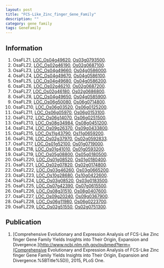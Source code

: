 ```yaml
---
layout: post
title: "FCS-Like_Zinc_finger_Gene_Family"
description: ""
category: gene family
tags: GeneFamily
---
```


## Information
1. OsaFLZ1, [LOC_Os04g49620](http://rice.plantbiology.msu.edu/cgi-bin/ORF_infopage.cgi?orf=LOC_Os04g49620), [Os03g0793500](http://rapdb.dna.affrc.go.jp/viewer/gbrowse_details/irgsp1?name=Os03g0793500).
2. OsaFLZ2, [LOC_Os02g46190](http://rice.plantbiology.msu.edu/cgi-bin/ORF_infopage.cgi?orf=LOC_Os02g46190), [Os02g0687100](http://rapdb.dna.affrc.go.jp/viewer/gbrowse_details/irgsp1?name=Os02g0687100).
3. OsaFLZ3, [LOC_Os04g49660](http://rice.plantbiology.msu.edu/cgi-bin/ORF_infopage.cgi?orf=LOC_Os04g49660), [Os04g0586000](http://rapdb.dna.affrc.go.jp/viewer/gbrowse_details/irgsp1?name=Os04g0586000).
4. OsaFLZ4, [LOC_Os04g49670](http://rice.plantbiology.msu.edu/cgi-bin/ORF_infopage.cgi?orf=LOC_Os04g49670), [Os04g0586100](http://rapdb.dna.affrc.go.jp/viewer/gbrowse_details/irgsp1?name=Os04g0586100).
5. OsaFLZ5, [LOC_Os04g49680](http://rice.plantbiology.msu.edu/cgi-bin/ORF_infopage.cgi?orf=LOC_Os04g49680), [Os04g0586200](http://rapdb.dna.affrc.go.jp/viewer/gbrowse_details/irgsp1?name=Os04g0586200).
6. OsaFLZ6, [LOC_Os02g46210](http://rice.plantbiology.msu.edu/cgi-bin/ORF_infopage.cgi?orf=LOC_Os02g46210), [Os02g0687200](http://rapdb.dna.affrc.go.jp/viewer/gbrowse_details/irgsp1?name=Os02g0687200).
7. OsaFLZ7, [LOC_Os02g46180](http://rice.plantbiology.msu.edu/cgi-bin/ORF_infopage.cgi?orf=LOC_Os02g46180), [Os02g0686800](http://rapdb.dna.affrc.go.jp/viewer/gbrowse_details/irgsp1?name=Os02g0686800).
8. OsaFLZ8, [LOC_Os04g49650](http://rice.plantbiology.msu.edu/cgi-bin/ORF_infopage.cgi?orf=LOC_Os04g49650), [Os04g0585900](http://rapdb.dna.affrc.go.jp/viewer/gbrowse_details/irgsp1?name=Os04g0585900).
9. OsaFLZ9, [LOC_Os06g50080](http://rice.plantbiology.msu.edu/cgi-bin/ORF_infopage.cgi?orf=LOC_Os06g50080), [Os06g0714800](http://rapdb.dna.affrc.go.jp/viewer/gbrowse_details/irgsp1?name=Os06g0714800).
10. OsaFLZ10, [LOC_Os06g03520](http://rice.plantbiology.msu.edu/cgi-bin/ORF_infopage.cgi?orf=LOC_Os06g03520), [Os06g0125200](http://rapdb.dna.affrc.go.jp/viewer/gbrowse_details/irgsp1?name=Os06g0125200).
11. OsaFLZ11, [LOC_Os06g05970](http://rice.plantbiology.msu.edu/cgi-bin/ORF_infopage.cgi?orf=LOC_Os06g05970), [Os06g0153100](http://rapdb.dna.affrc.go.jp/viewer/gbrowse_details/irgsp1?name=Os06g0153100).
12. OsaFLZ12, [LOC_Os06g14070](http://rice.plantbiology.msu.edu/cgi-bin/ORF_infopage.cgi?orf=LOC_Os06g14070), [Os06g0251500](http://rapdb.dna.affrc.go.jp/viewer/gbrowse_details/irgsp1?name=Os06g0251500).
13. OsaFLZ13, [LOC_Os08g34984](http://rice.plantbiology.msu.edu/cgi-bin/ORF_infopage.cgi?orf=LOC_Os08g34984), [Os08g0451200](http://rapdb.dna.affrc.go.jp/viewer/gbrowse_details/irgsp1?name=Os08g0451200).
14. OsaFLZ14, [LOC_Os09g26370](http://rice.plantbiology.msu.edu/cgi-bin/ORF_infopage.cgi?orf=LOC_Os09g26370), [Os09g0433800](http://rapdb.dna.affrc.go.jp/viewer/gbrowse_details/irgsp1?name=Os09g0433800).
15. OsaFLZ15, [LOC_Os11g43790](http://rice.plantbiology.msu.edu/cgi-bin/ORF_infopage.cgi?orf=LOC_Os11g43790), [Os11g0659200](http://rapdb.dna.affrc.go.jp/viewer/gbrowse_details/irgsp1?name=Os11g0659200).
16. OsaFLZ16, [LOC_Os02g37970](http://rice.plantbiology.msu.edu/cgi-bin/ORF_infopage.cgi?orf=LOC_Os02g37970), [Os02g0592833](http://rapdb.dna.affrc.go.jp/viewer/gbrowse_details/irgsp1?name=Os02g0592833).
17. OsaFLZ17, [LOC_Os01g52100](http://rice.plantbiology.msu.edu/cgi-bin/ORF_infopage.cgi?orf=LOC_Os01g52100), [Os01g0719000](http://rapdb.dna.affrc.go.jp/viewer/gbrowse_details/irgsp1?name=Os01g0719000).
18. OsaFLZ18, [LOC_Os01g41010](http://rice.plantbiology.msu.edu/cgi-bin/ORF_infopage.cgi?orf=LOC_Os01g41010), [Os01g0593200](http://rapdb.dna.affrc.go.jp/viewer/gbrowse_details/irgsp1?name=Os01g0593200).
19. OsaFLZ19, [LOC_Os05g08800](http://rice.plantbiology.msu.edu/cgi-bin/ORF_infopage.cgi?orf=LOC_Os05g08800), [Os05g0180500](http://rapdb.dna.affrc.go.jp/viewer/gbrowse_details/irgsp1?name=Os05g0180500).
20. OsaFLZ20, [LOC_Os01g08520](http://rice.plantbiology.msu.edu/cgi-bin/ORF_infopage.cgi?orf=LOC_Os01g08520), [Os01g0180400](http://rapdb.dna.affrc.go.jp/viewer/gbrowse_details/irgsp1?name=Os01g0180400).
21. OsaFLZ21, [LOC_Os02g07820](http://rice.plantbiology.msu.edu/cgi-bin/ORF_infopage.cgi?orf=LOC_Os02g07820), [Os02g0174800](http://rapdb.dna.affrc.go.jp/viewer/gbrowse_details/irgsp1?name=Os02g0174800).
22. OsaFLZ22, [LOC_Os03g46260](http://rice.plantbiology.msu.edu/cgi-bin/ORF_infopage.cgi?orf=LOC_Os03g46260), [Os03g0665200](http://rapdb.dna.affrc.go.jp/viewer/gbrowse_details/irgsp1?name=Os03g0665200).
23. OsaFLZ23, [LOC_Os10g28680](http://rice.plantbiology.msu.edu/cgi-bin/ORF_infopage.cgi?orf=LOC_Os10g28680), [Os10g0422600](http://rapdb.dna.affrc.go.jp/viewer/gbrowse_details/irgsp1?name=Os10g0422600).
24. OsaFLZ24, [LOC_Os03g08520](http://rice.plantbiology.msu.edu/cgi-bin/ORF_infopage.cgi?orf=LOC_Os03g08520), [Os03g0183500](http://rapdb.dna.affrc.go.jp/viewer/gbrowse_details/irgsp1?name=Os03g0183500).
25. OsaFLZ25, [LOC_Os07g42390](http://rice.plantbiology.msu.edu/cgi-bin/ORF_infopage.cgi?orf=LOC_Os07g42390), [Os07g0615500](http://rapdb.dna.affrc.go.jp/viewer/gbrowse_details/irgsp1?name=Os07g0615500).
26. OsaFLZ26, [LOC_Os08g31510](http://rice.plantbiology.msu.edu/cgi-bin/ORF_infopage.cgi?orf=LOC_Os08g31510), [Os08g0407600](http://rapdb.dna.affrc.go.jp/viewer/gbrowse_details/irgsp1?name=Os08g0407600).
27. OsaFLZ27, [LOC_Os09g20240](http://rice.plantbiology.msu.edu/cgi-bin/ORF_infopage.cgi?orf=LOC_Os09g20240), [Os09g0367900](http://rapdb.dna.affrc.go.jp/viewer/gbrowse_details/irgsp1?name=Os09g0367900).
28. OsaFLZ28, [LOC_Os06g11980](http://rice.plantbiology.msu.edu/cgi-bin/ORF_infopage.cgi?orf=LOC_Os06g11980), [Os06g0223700](http://rapdb.dna.affrc.go.jp/viewer/gbrowse_details/irgsp1?name=Os06g0223700).
29. OsaFLZ29, [LOC_Os02g51550](http://rice.plantbiology.msu.edu/cgi-bin/ORF_infopage.cgi?orf=LOC_Os02g51550), [Os02g0751300](http://rapdb.dna.affrc.go.jp/viewer/gbrowse_details/irgsp1?name=Os02g0751300).

## Publication
1. [Comprehensive Evolutionary and Expression Analysis of FCS-Like Zinc finger Gene Family Yields Insights into Their Origin, Expansion and Divergence.](http://www.ncbi.nlm.nih.gov/pubmed?term=(Comprehensive Evolutionary and Expression Analysis of FCS-Like Zinc finger Gene Family Yields Insights into Their Origin, Expansion and Divergence.%5BTitle%5D)), 2015, PLoS One.


